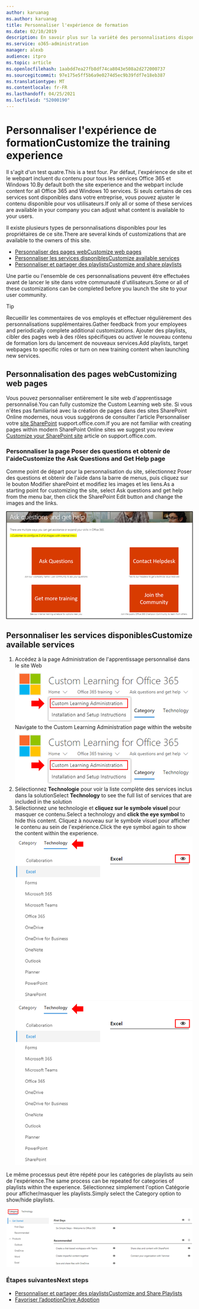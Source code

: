 ```yaml
---
author: karuanag
ms.author: karuanag
title: Personnaliser l'expérience de formation
ms.date: 02/10/2019
description: En savoir plus sur la variété des personnalisations disponibles avec l'apprentissage personnalisé pour Office 365
ms.service: o365-administration
manager: alexb
audience: itpro
ms.topic: article
ms.openlocfilehash: 1aabdd7ea27fb8df74ca8043e508a2d272000737
ms.sourcegitcommit: 97e175e5ff5b6a9e0274d5ec9b39fdf7e18eb387
ms.translationtype: MT
ms.contentlocale: fr-FR
ms.lasthandoff: 04/25/2021
ms.locfileid: "52000190"
---
```

# <a name="customize-the-training-experience"></a><span data-ttu-id="85803-103">Personnaliser l'expérience de formation</span><span class="sxs-lookup"><span data-stu-id="85803-103">Customize the training experience</span></span>

<span data-ttu-id="85803-104">Il s'agit d'un test quatre.</span><span class="sxs-lookup"><span data-stu-id="85803-104">This is a test four.</span></span> <span data-ttu-id="85803-105">Par défaut, l'expérience de site et le webpart incluent du contenu pour tous les services Office 365 et Windows 10.</span><span class="sxs-lookup"><span data-stu-id="85803-105">By default both the site experience and the webpart include content for all Office 365 and Windows 10 services.</span></span>  <span data-ttu-id="85803-106">Si seuls certains de ces services sont disponibles dans votre entreprise, vous pouvez ajuster le contenu disponible pour vos utilisateurs.</span><span class="sxs-lookup"><span data-stu-id="85803-106">If only all or some of these services are available in your company you can adjust what content is available to your users.</span></span>  

<span data-ttu-id="85803-107">Il existe plusieurs types de personnalisations disponibles pour les propriétaires de ce site.</span><span class="sxs-lookup"><span data-stu-id="85803-107">There are several kinds of customizations that are available to the owners of this site.</span></span> 

- [<span data-ttu-id="85803-108">Personnaliser des pages web</span><span class="sxs-lookup"><span data-stu-id="85803-108">Customize web pages</span></span>](#customizing-web-pages)
- [<span data-ttu-id="85803-109">Personnaliser les services disponibles</span><span class="sxs-lookup"><span data-stu-id="85803-109">Customize available services</span></span>](#customize-available-services)
- [<span data-ttu-id="85803-110">Personnaliser et partager des playlists</span><span class="sxs-lookup"><span data-stu-id="85803-110">Customize and share playlists</span></span>](customplaylist.md)

<span data-ttu-id="85803-111">Une partie ou l'ensemble de ces personnalisations peuvent être effectuées avant de lancer le site dans votre communauté d'utilisateurs.</span><span class="sxs-lookup"><span data-stu-id="85803-111">Some or all of these customizations can be completed before you launch the site to your user community.</span></span>  

> [!TIP]
> <span data-ttu-id="85803-112">Recueillir les commentaires de vos employés et effectuer régulièrement des personnalisations supplémentaires.</span><span class="sxs-lookup"><span data-stu-id="85803-112">Gather feedback from your employees and periodically complete additional customizations.</span></span>  <span data-ttu-id="85803-113">Ajouter des playlists, cibler des pages web à des rôles spécifiques ou activer le nouveau contenu de formation lors du lancement de nouveaux services.</span><span class="sxs-lookup"><span data-stu-id="85803-113">Add playlists, target webpages to specific roles or turn on new training content when launching new services.</span></span> 

## <a name="customizing-web-pages"></a><span data-ttu-id="85803-114">Personnalisation des pages web</span><span class="sxs-lookup"><span data-stu-id="85803-114">Customizing web pages</span></span>

<span data-ttu-id="85803-115">Vous pouvez personnaliser entièrement le site web d'apprentissage personnalisé.</span><span class="sxs-lookup"><span data-stu-id="85803-115">You can fully customize the Custom Learning web site.</span></span> <span data-ttu-id="85803-116">Si vous n'êtes pas familiarisé avec la création de pages dans des sites SharePoint Online modernes, nous vous suggérons de consulter l'article Personnaliser votre [site SharePoint](https://support.office.com/article/customize-your-sharepoint-site-320b43e5-b047-4fda-8381-f61e8ac7f59b) support.office.com.</span><span class="sxs-lookup"><span data-stu-id="85803-116">If you are not familiar with creating pages within modern SharePoint Online sites we suggest you review [Customize your SharePoint site](https://support.office.com/article/customize-your-sharepoint-site-320b43e5-b047-4fda-8381-f61e8ac7f59b) article on support.office.com.</span></span> 

### <a name="customize-the-ask-questions-and-get-help-page"></a><span data-ttu-id="85803-117">Personnaliser la page **Poser des questions et obtenir de l'aide**</span><span class="sxs-lookup"><span data-stu-id="85803-117">Customize the **Ask Questions and Get Help** page</span></span>

<span data-ttu-id="85803-118">Comme point de départ pour la personnalisation du site, sélectionnez Poser des questions et obtenir de l'aide dans la barre de menus, puis cliquez sur le bouton Modifier sharePoint et modifiez les images et les liens.</span><span class="sxs-lookup"><span data-stu-id="85803-118">As a starting point for customizing the site, select Ask questions and get help from the menu bar, then click the SharePoint Edit button and change the images and the links.</span></span> 

![Poser des questions et obtenir de l'aide](media/custom_ask.png)

## <a name="customize-available-services"></a><span data-ttu-id="85803-120">Personnaliser les services disponibles</span><span class="sxs-lookup"><span data-stu-id="85803-120">Customize available services</span></span>

1.  <span data-ttu-id="85803-121">Accédez à la page Administration de l'apprentissage personnalisé dans le site Web ![ Sélectionner l'administration de l'apprentissage personnalisé](media/custom_admin.png)</span><span class="sxs-lookup"><span data-stu-id="85803-121">Navigate to the Custom Learning Administration page within the website ![Select Custom Learning Administration](media/custom_admin.png)</span></span>
1. <span data-ttu-id="85803-122">Sélectionnez **Technologie** pour voir la liste complète des services inclus dans la solution</span><span class="sxs-lookup"><span data-stu-id="85803-122">Select **Technology** to see the full list of services that are included in the solution</span></span>
1. <span data-ttu-id="85803-123">Sélectionnez une technologie et **cliquez sur le symbole visuel** pour masquer ce contenu.</span><span class="sxs-lookup"><span data-stu-id="85803-123">Select a technology and **click the eye symbol** to hide this content.</span></span>  <span data-ttu-id="85803-124">Cliquez à nouveau sur le symbole visuel pour afficher le contenu au sein de l'expérience.</span><span class="sxs-lookup"><span data-stu-id="85803-124">Click the eye symbol again to show the content within the experience.</span></span> 
<span data-ttu-id="85803-125">![custom](media/custom_techlist.png)</span><span class="sxs-lookup"><span data-stu-id="85803-125">![custom](media/custom_techlist.png)</span></span>

<span data-ttu-id="85803-126">Le même processus peut être répété pour les catégories de playlists au sein de l'expérience.</span><span class="sxs-lookup"><span data-stu-id="85803-126">The same process can be repeated for categories of playlists within the experience.</span></span>  <span data-ttu-id="85803-127">Sélectionnez simplement l'option Catégorie pour afficher/masquer les playlists.</span><span class="sxs-lookup"><span data-stu-id="85803-127">Simply select the Category option to show/hide playlists.</span></span> 

![Sélectionner une catégorie](media/custom_cat.png)

### <a name="next-steps"></a><span data-ttu-id="85803-129">Étapes suivantes</span><span class="sxs-lookup"><span data-stu-id="85803-129">Next steps</span></span>

- [<span data-ttu-id="85803-130">Personnaliser et partager des playlists</span><span class="sxs-lookup"><span data-stu-id="85803-130">Customize and Share Playlists</span></span>](customplaylist.md)
- [<span data-ttu-id="85803-131">Favoriser l’adoption</span><span class="sxs-lookup"><span data-stu-id="85803-131">Drive Adoption</span></span>](driveadoption.md) 
